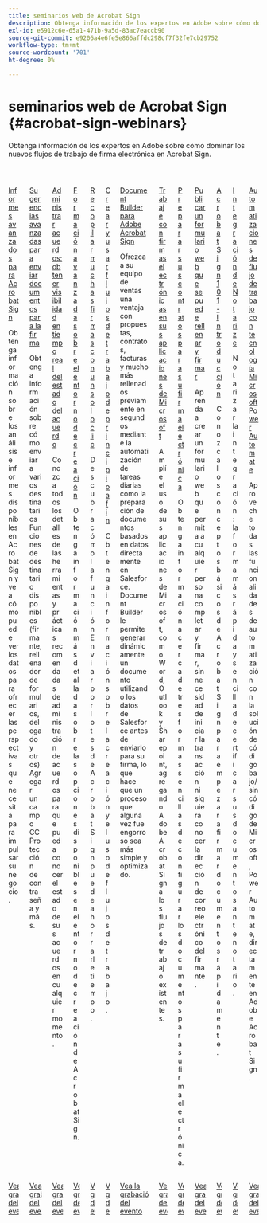 ```yaml
---
title: seminarios web de Acrobat Sign
description: Obtenga información de los expertos en Adobe sobre cómo dominar los nuevos flujos de trabajo de firma electrónica en Acrobat Sign.
exl-id: e5912c6e-65a1-471b-9a5d-83ac7eaccb90
source-git-commit: e9206a4e6fe5e866affdc298cf7f32fe7cb29752
workflow-type: tm+mt
source-wordcount: '701'
ht-degree: 0%

---
```


# seminarios web de Acrobat Sign {#acrobat-sign-webinars}

Obtenga información de los expertos en Adobe sobre cómo dominar los nuevos flujos de trabajo de firma electrónica en Acrobat Sign.

<!-- CARDS

* https://experienceleague.adobe.com/es/docs/events/acrobat-sign-webinars/advanced-reporting
* https://experienceleague.adobe.com/es/docs/events/acrobat-sign-webinars/advanced-sending-documents-signature
* https://experienceleague.adobe.com/es/docs/events/acrobat-sign-webinars/agreement-status
* https://experienceleague.adobe.com/es/docs/events/acrobat-sign-webinars/authoring-environment
* https://experienceleague.adobe.com/es/docs/events/acrobat-sign-webinars/collect-signatures
* https://experienceleague.adobe.com/es/docs/events/acrobat-sign-webinars/create-use-workflows
* https://experienceleague.adobe.com/es/docs/events/acrobat-sign-webinars/document-builder
* https://experienceleague.adobe.com/es/docs/events/acrobat-sign-webinars/e-signature-microsoft
* https://experienceleague.adobe.com/es/docs/events/acrobat-sign-webinars/e-signature-setup
* https://experienceleague.adobe.com/es/docs/events/acrobat-sign-webinars/fillable-signable-web-form
* https://experienceleague.adobe.com/es/docs/events/acrobat-sign-webinars/getting-started
* https://experienceleague.adobe.com/es/docs/events/acrobat-sign-webinars/notarize
* https://experienceleague.adobe.com/es/docs/events/acrobat-sign-webinars/workflow-automations

-->
<!-- START CARDS HTML - DO NOT MODIFY BY HAND -->
<div class="columns">
    <div class="column is-half-tablet is-half-desktop is-one-third-widescreen" aria-label="Advanced Reporting for Acrobat Sign">
        <div class="card" style="height: 100%; display: flex; flex-direction: column; height: 100%;">
            <div class="card-image">
                <figure class="image x-is-16by9">
                    <a href="https://experienceleague.adobe.com/es/docs/events/acrobat-sign-webinars/advanced-reporting" title="Informes avanzados para Acrobat Sign">
                        <img class="is-bordered-r-small" src="https://video.tv.adobe.com/v/3428191/?format=jpeg&nocache=1731453823479" alt="Informes avanzados para Acrobat Sign"
                             style="width: 100%; aspect-ratio: 16 / 9; object-fit: cover; overflow: hidden; display: block; margin: auto;">
                    </a>
                </figure>
            </div>
            <div class="card-content is-padded-small" style="display: flex; flex-direction: column; flex-grow: 1; justify-content: space-between;">
                <div class="top-card-content">
                    <p class="headline is-size-6 has-text-weight-bold">
                        <a href="https://experienceleague.adobe.com/es/docs/events/acrobat-sign-webinars/advanced-reporting" title="Informes avanzados para Acrobat Sign">Informes avanzados para Acrobat Sign</a>
                    </p>
                    <p class="is-size-6">Obtenga información sobre los análisis e informes disponibles en Acrobat Sign y vea cómo puede ver los datos para ofrecer las perspectivas que necesita para impulsar su negocio.</p>
                </div>
                <a href="https://experienceleague.adobe.com/es/docs/events/acrobat-sign-webinars/advanced-reporting" class="spectrum-Button spectrum-Button--outline spectrum-Button--primary spectrum-Button--sizeM" style="align-self: flex-start; margin-top: 1rem;">
                    <span class="spectrum-Button-label has-no-wrap has-text-weight-bold">Vea la grabación del evento</span>
                </a>
            </div>
        </div>
    </div>
    <div class="column is-half-tablet is-half-desktop is-one-third-widescreen" aria-label="Advanced Tips for Sending Documents for Signature">
        <div class="card" style="height: 100%; display: flex; flex-direction: column; height: 100%;">
            <div class="card-image">
                <figure class="image x-is-16by9">
                    <a href="https://experienceleague.adobe.com/es/docs/events/acrobat-sign-webinars/advanced-sending-documents-signature" title="Sugerencias avanzadas para enviar documentos para su firma">
                        <img class="is-bordered-r-small" src="https://video.tv.adobe.com/v/3428186/?format=jpeg&nocache=1731453823460" alt="Sugerencias avanzadas para enviar documentos para su firma"
                             style="width: 100%; aspect-ratio: 16 / 9; object-fit: cover; overflow: hidden; display: block; margin: auto;">
                    </a>
                </figure>
            </div>
            <div class="card-content is-padded-small" style="display: flex; flex-direction: column; flex-grow: 1; justify-content: space-between;">
                <div class="top-card-content">
                    <p class="headline is-size-6 has-text-weight-bold">
                        <a href="https://experienceleague.adobe.com/es/docs/events/acrobat-sign-webinars/advanced-sending-documents-signature" title="Sugerencias avanzadas para enviar documentos para su firma">Sugerencias avanzadas para enviar documentos para la firma</a>
                    </p>
                    <p class="is-size-6">Obtenga información sobre cómo enviar a varios destinatarios Funciones de destinatario disponibles (firmante, rellenador de formularios, delegado y otros) Agregar un campo CC Protección de contraseña y más.</p>
                </div>
                <a href="https://experienceleague.adobe.com/es/docs/events/acrobat-sign-webinars/advanced-sending-documents-signature" class="spectrum-Button spectrum-Button--outline spectrum-Button--primary spectrum-Button--sizeM" style="align-self: flex-start; margin-top: 1rem;">
                    <span class="spectrum-Button-label has-no-wrap has-text-weight-bold">Vea la grabación del evento</span>
                </a>
            </div>
        </div>
    </div>
    <div class="column is-half-tablet is-half-desktop is-one-third-widescreen" aria-label="Manage Agreements - Get Real-Time Visibility into Agreement Status">
        <div class="card" style="height: 100%; display: flex; flex-direction: column; height: 100%;">
            <div class="card-image">
                <figure class="image x-is-16by9">
                    <a href="https://experienceleague.adobe.com/es/docs/events/acrobat-sign-webinars/agreement-status" title="Gestión de Acuerdos: Obtenga Visibilidad en Tiempo Real del Estado del Acuerdo">
                        <img class="is-bordered-r-small" src="https://video.tv.adobe.com/v/3428190/?format=jpeg&nocache=1731453823516" alt="Gestión de Acuerdos: Obtenga Visibilidad en Tiempo Real del Estado del Acuerdo"
                             style="width: 100%; aspect-ratio: 16 / 9; object-fit: cover; overflow: hidden; display: block; margin: auto;">
                    </a>
                </figure>
            </div>
            <div class="card-content is-padded-small" style="display: flex; flex-direction: column; flex-grow: 1; justify-content: space-between;">
                <div class="top-card-content">
                    <p class="headline is-size-6 has-text-weight-bold">
                        <a href="https://experienceleague.adobe.com/es/docs/events/acrobat-sign-webinars/agreement-status" title="Gestión de Acuerdos: Obtenga Visibilidad en Tiempo Real del Estado del Acuerdo">Administrar acuerdos: obtener visibilidad en tiempo real del estado del acuerdo</a>
                    </p>
                    <p class="is-size-6">Conozca todos los detalles de las herramientas y prácticas recomendadas de administración de acuerdos para que pueda conocer el estado de sus acuerdos en cualquier momento.</p>
                </div>
                <a href="https://experienceleague.adobe.com/es/docs/events/acrobat-sign-webinars/agreement-status" class="spectrum-Button spectrum-Button--outline spectrum-Button--primary spectrum-Button--sizeM" style="align-self: flex-start; margin-top: 1rem;">
                    <span class="spectrum-Button-label has-no-wrap has-text-weight-bold">Vea la grabación del evento</span>
                </a>
            </div>
        </div>
    </div>
    <div class="column is-half-tablet is-half-desktop is-one-third-widescreen" aria-label="Advanced Training on Authoring Environment">
        <div class="card" style="height: 100%; display: flex; flex-direction: column; height: 100%;">
            <div class="card-image">
                <figure class="image x-is-16by9">
                    <a href="https://experienceleague.adobe.com/es/docs/events/acrobat-sign-webinars/authoring-environment" title="Formación avanzada sobre el entorno de creación">
                        <img class="is-bordered-r-small" src="https://video.tv.adobe.com/v/3428189/?format=jpeg&nocache=1731453823517" alt="Formación avanzada sobre el entorno de creación"
                             style="width: 100%; aspect-ratio: 16 / 9; object-fit: cover; overflow: hidden; display: block; margin: auto;">
                    </a>
                </figure>
            </div>
            <div class="card-content is-padded-small" style="display: flex; flex-direction: column; flex-grow: 1; justify-content: space-between;">
                <div class="top-card-content">
                    <p class="headline is-size-6 has-text-weight-bold">
                        <a href="https://experienceleague.adobe.com/es/docs/events/acrobat-sign-webinars/authoring-environment" title="Formación avanzada sobre el entorno de creación">Formación avanzada sobre el entorno de creación</a>
                    </p>
                    <p class="is-size-6">Obtenga información más detallada sobre las opciones disponibles en el entorno de creación de Acrobat Sign.</p>
                </div>
                <a href="https://experienceleague.adobe.com/es/docs/events/acrobat-sign-webinars/authoring-environment" class="spectrum-Button spectrum-Button--outline spectrum-Button--primary spectrum-Button--sizeM" style="align-self: flex-start; margin-top: 1rem;">
                    <span class="spectrum-Button-label has-no-wrap has-text-weight-bold">Vea la grabación del evento</span>
                </a>
            </div>
        </div>
    </div>
    <div class="column is-half-tablet is-half-desktop is-one-third-widescreen" aria-label="Collect Many Signatures with One Click">
        <div class="card" style="height: 100%; display: flex; flex-direction: column; height: 100%;">
            <div class="card-image">
                <figure class="image x-is-16by9">
                    <a href="https://experienceleague.adobe.com/es/docs/events/acrobat-sign-webinars/collect-signatures" title="Recopilar muchas firmas con un solo clic">
                        <img class="is-bordered-r-small" src="https://video.tv.adobe.com/v/3428188/?format=jpeg&nocache=1731453823488" alt="Recopilar muchas firmas con un solo clic"
                             style="width: 100%; aspect-ratio: 16 / 9; object-fit: cover; overflow: hidden; display: block; margin: auto;">
                    </a>
                </figure>
            </div>
            <div class="card-content is-padded-small" style="display: flex; flex-direction: column; flex-grow: 1; justify-content: space-between;">
                <div class="top-card-content">
                    <p class="headline is-size-6 has-text-weight-bold">
                        <a href="https://experienceleague.adobe.com/es/docs/events/acrobat-sign-webinars/collect-signatures" title="Recopilar muchas firmas con un solo clic">Recopilar muchas firmas con un solo clic</a>
                    </p>
                    <p class="is-size-6">Descubra cómo la función Enviar por lotes de Acrobat Sign puede ahorrarle tiempo.</p>
                </div>
                <a href="https://experienceleague.adobe.com/es/docs/events/acrobat-sign-webinars/collect-signatures" class="spectrum-Button spectrum-Button--outline spectrum-Button--primary spectrum-Button--sizeM" style="align-self: flex-start; margin-top: 1rem;">
                    <span class="spectrum-Button-label has-no-wrap has-text-weight-bold">Vea la grabación del evento</span>
                </a>
            </div>
        </div>
    </div>
    <div class="column is-half-tablet is-half-desktop is-one-third-widescreen" aria-label="Creating and Using Workflows from Beginning to End">
        <div class="card" style="height: 100%; display: flex; flex-direction: column; height: 100%;">
            <div class="card-image">
                <figure class="image x-is-16by9">
                    <a href="https://experienceleague.adobe.com/es/docs/events/acrobat-sign-webinars/create-use-workflows" title="Creación y uso de flujos de trabajo de principio a fin">
                        <img class="is-bordered-r-small" src="https://video.tv.adobe.com/v/3428192/?format=jpeg&nocache=1731453823485" alt="Creación y uso de flujos de trabajo de principio a fin"
                             style="width: 100%; aspect-ratio: 16 / 9; object-fit: cover; overflow: hidden; display: block; margin: auto;">
                    </a>
                </figure>
            </div>
            <div class="card-content is-padded-small" style="display: flex; flex-direction: column; flex-grow: 1; justify-content: space-between;">
                <div class="top-card-content">
                    <p class="headline is-size-6 has-text-weight-bold">
                        <a href="https://experienceleague.adobe.com/es/docs/events/acrobat-sign-webinars/create-use-workflows" title="Creación y uso de flujos de trabajo de principio a fin">Crear y usar flujos de trabajo de principio a fin</a>
                    </p>
                    <p class="is-size-6">Obtenga información sobre la creación y el uso de flujos de trabajo.</p>
                </div>
                <a href="https://experienceleague.adobe.com/es/docs/events/acrobat-sign-webinars/create-use-workflows" class="spectrum-Button spectrum-Button--outline spectrum-Button--primary spectrum-Button--sizeM" style="align-self: flex-start; margin-top: 1rem;">
                    <span class="spectrum-Button-label has-no-wrap has-text-weight-bold">Vea la grabación del evento</span>
                </a>
            </div>
        </div>
    </div>
    <div class="column is-half-tablet is-half-desktop is-one-third-widescreen" aria-label="Document Builder for Adobe Acrobat Sign">
        <div class="card" style="height: 100%; display: flex; flex-direction: column; height: 100%;">
            <div class="card-image">
                <figure class="image x-is-16by9">
                    <a href="https://experienceleague.adobe.com/es/docs/events/acrobat-sign-webinars/document-builder" title="Document Builder para Adobe Acrobat Sign">
                        <img class="is-bordered-r-small" src="https://video.tv.adobe.com/v/3428193/?format=jpeg&nocache=1731453823516" alt="Document Builder para Adobe Acrobat Sign"
                             style="width: 100%; aspect-ratio: 16 / 9; object-fit: cover; overflow: hidden; display: block; margin: auto;">
                    </a>
                </figure>
            </div>
            <div class="card-content is-padded-small" style="display: flex; flex-direction: column; flex-grow: 1; justify-content: space-between;">
                <div class="top-card-content">
                    <p class="headline is-size-6 has-text-weight-bold">
                        <a href="https://experienceleague.adobe.com/es/docs/events/acrobat-sign-webinars/document-builder" title="Document Builder para Adobe Acrobat Sign">Document Builder para Adobe Acrobat Sign</a>
                    </p>
                    <p class="is-size-6">Ofrezca a su equipo de ventas una ventaja con propuestas, contratos, facturas y mucho más rellenados previamente en segundos mediante la automatización de tareas diarias como la preparación de documentos basados en datos directamente en Salesforce. Document Builder le permite generar dinámicamente un documento utilizando los datos de Salesforce antes de enviarlo para su firma, lo que hace que un proceso que alguna vez fue engorroso sea más simple y optimizado.</p>
                </div>
                <a href="https://experienceleague.adobe.com/es/docs/events/acrobat-sign-webinars/document-builder" class="spectrum-Button spectrum-Button--outline spectrum-Button--primary spectrum-Button--sizeM" style="align-self: flex-start; margin-top: 1rem;">
                    <span class="spectrum-Button-label has-no-wrap has-text-weight-bold">Vea la grabación del evento</span>
                </a>
            </div>
        </div>
    </div>
    <div class="column is-half-tablet is-half-desktop is-one-third-widescreen" aria-label="Work with e-signatures in your Microsoft apps">
        <div class="card" style="height: 100%; display: flex; flex-direction: column; height: 100%;">
            <div class="card-image">
                <figure class="image x-is-16by9">
                    <a href="https://experienceleague.adobe.com/es/docs/events/acrobat-sign-webinars/e-signature-microsoft" title="Trabaje con firmas electrónicas en sus aplicaciones de Microsoft">
                        <img class="is-bordered-r-small" src="https://video.tv.adobe.com/v/3428185/?format=jpeg&nocache=1731453823517" alt="Trabaje con firmas electrónicas en sus aplicaciones de Microsoft"
                             style="width: 100%; aspect-ratio: 16 / 9; object-fit: cover; overflow: hidden; display: block; margin: auto;">
                    </a>
                </figure>
            </div>
            <div class="card-content is-padded-small" style="display: flex; flex-direction: column; flex-grow: 1; justify-content: space-between;">
                <div class="top-card-content">
                    <p class="headline is-size-6 has-text-weight-bold">
                        <a href="https://experienceleague.adobe.com/es/docs/events/acrobat-sign-webinars/e-signature-microsoft" title="Trabaje con firmas electrónicas en sus aplicaciones de Microsoft">Trabaje con firmas electrónicas en sus aplicaciones de Microsoft</a>
                    </p>
                    <p class="is-size-6">Amplíe el uso de sus aplicaciones de Microsoft, como Word, Outlook y Sharepoint, agregando Adobe Acrobat Sign a los flujos de trabajo existentes.</p>
                </div>
                <a href="https://experienceleague.adobe.com/es/docs/events/acrobat-sign-webinars/e-signature-microsoft" class="spectrum-Button spectrum-Button--outline spectrum-Button--primary spectrum-Button--sizeM" style="align-self: flex-start; margin-top: 1rem;">
                    <span class="spectrum-Button-label has-no-wrap has-text-weight-bold">Vea la grabación del evento</span>
                </a>
            </div>
        </div>
    </div>
    <div class="column is-half-tablet is-half-desktop is-one-third-widescreen" aria-label="Prepare Your Agreements for e-signature">
        <div class="card" style="height: 100%; display: flex; flex-direction: column; height: 100%;">
            <div class="card-image">
                <figure class="image x-is-16by9">
                    <a href="https://experienceleague.adobe.com/es/docs/events/acrobat-sign-webinars/e-signature-setup" title="Preparar sus contratos para su firma electrónica">
                        <img class="is-bordered-r-small" src="https://video.tv.adobe.com/v/3428184/?format=jpeg&nocache=1731453823483" alt="Preparar sus contratos para su firma electrónica"
                             style="width: 100%; aspect-ratio: 16 / 9; object-fit: cover; overflow: hidden; display: block; margin: auto;">
                    </a>
                </figure>
            </div>
            <div class="card-content is-padded-small" style="display: flex; flex-direction: column; flex-grow: 1; justify-content: space-between;">
                <div class="top-card-content">
                    <p class="headline is-size-6 has-text-weight-bold">
                        <a href="https://experienceleague.adobe.com/es/docs/events/acrobat-sign-webinars/e-signature-setup" title="Preparar sus contratos para su firma electrónica">Preparar sus contratos para su firma electrónica</a>
                    </p>
                    <p class="is-size-6">Obtenga información acerca de tres formas sencillas de configurar los documentos para su firma electrónica.</p>
                </div>
                <a href="https://experienceleague.adobe.com/es/docs/events/acrobat-sign-webinars/e-signature-setup" class="spectrum-Button spectrum-Button--outline spectrum-Button--primary spectrum-Button--sizeM" style="align-self: flex-start; margin-top: 1rem;">
                    <span class="spectrum-Button-label has-no-wrap has-text-weight-bold">Vea la grabación del evento</span>
                </a>
            </div>
        </div>
    </div>
    <div class="column is-half-tablet is-half-desktop is-one-third-widescreen" aria-label="Post a Fillable, Signable Web Form">
        <div class="card" style="height: 100%; display: flex; flex-direction: column; height: 100%;">
            <div class="card-image">
                <figure class="image x-is-16by9">
                    <a href="https://experienceleague.adobe.com/es/docs/events/acrobat-sign-webinars/fillable-signable-web-form" title="Publicar un formulario web que se puede rellenar y firmar">
                        <img class="is-bordered-r-small" src="https://video.tv.adobe.com/v/3428187/?format=jpeg&nocache=1731453823488" alt="Publicar un formulario web que se puede rellenar y firmar"
                             style="width: 100%; aspect-ratio: 16 / 9; object-fit: cover; overflow: hidden; display: block; margin: auto;">
                    </a>
                </figure>
            </div>
            <div class="card-content is-padded-small" style="display: flex; flex-direction: column; flex-grow: 1; justify-content: space-between;">
                <div class="top-card-content">
                    <p class="headline is-size-6 has-text-weight-bold">
                        <a href="https://experienceleague.adobe.com/es/docs/events/acrobat-sign-webinars/fillable-signable-web-form" title="Publicar un formulario web que se puede rellenar y firmar">Publicar un formulario web que se puede rellenar y firmar</a>
                    </p>
                    <p class="is-size-6">Aprenda a crear un formulario web que permita a cualquier persona completar y firmar, sin necesidad de iniciar la transacción ni siquiera conocer la dirección de correo electrónico del firmante.</p>
                </div>
                <a href="https://experienceleague.adobe.com/es/docs/events/acrobat-sign-webinars/fillable-signable-web-form" class="spectrum-Button spectrum-Button--outline spectrum-Button--primary spectrum-Button--sizeM" style="align-self: flex-start; margin-top: 1rem;">
                    <span class="spectrum-Button-label has-no-wrap has-text-weight-bold">Vea la grabación del evento</span>
                </a>
            </div>
        </div>
    </div>
    <div class="column is-half-tablet is-half-desktop is-one-third-widescreen" aria-label="Acrobat Sign 101 - Getting Started">
        <div class="card" style="height: 100%; display: flex; flex-direction: column; height: 100%;">
            <div class="card-image">
                <figure class="image x-is-16by9">
                    <a href="https://experienceleague.adobe.com/es/docs/events/acrobat-sign-webinars/getting-started" title="Acrobat Sign 101: Introducción">
                        <img class="is-bordered-r-small" src="https://video.tv.adobe.com/v/3428183/?format=jpeg&nocache=1731453823457" alt="Acrobat Sign 101: Introducción"
                             style="width: 100%; aspect-ratio: 16 / 9; object-fit: cover; overflow: hidden; display: block; margin: auto;">
                    </a>
                </figure>
            </div>
            <div class="card-content is-padded-small" style="display: flex; flex-direction: column; flex-grow: 1; justify-content: space-between;">
                <div class="top-card-content">
                    <p class="headline is-size-6 has-text-weight-bold">
                        <a href="https://experienceleague.adobe.com/es/docs/events/acrobat-sign-webinars/getting-started" title="Acrobat Sign 101: Introducción">Acrobat Sign 101 - Introducción</a>
                    </p>
                    <p class="is-size-6">Conozca los conceptos básicos de Acrobat Sign para empezar a firmar documentos rápidamente.</p>
                </div>
                <a href="https://experienceleague.adobe.com/es/docs/events/acrobat-sign-webinars/getting-started" class="spectrum-Button spectrum-Button--outline spectrum-Button--primary spectrum-Button--sizeM" style="align-self: flex-start; margin-top: 1rem;">
                    <span class="spectrum-Button-label has-no-wrap has-text-weight-bold">Vea la grabación del evento</span>
                </a>
            </div>
        </div>
    </div>
    <div class="column is-half-tablet is-half-desktop is-one-third-widescreen" aria-label="Notarize Integration">
        <div class="card" style="height: 100%; display: flex; flex-direction: column; height: 100%;">
            <div class="card-image">
                <figure class="image x-is-16by9">
                    <a href="https://experienceleague.adobe.com/es/docs/events/acrobat-sign-webinars/notarize" title="Notarizar integración">
                        <img class="is-bordered-r-small" src="https://video.tv.adobe.com/v/3428195/?format=jpeg&nocache=1731453823489" alt="Notarizar integración"
                             style="width: 100%; aspect-ratio: 16 / 9; object-fit: cover; overflow: hidden; display: block; margin: auto;">
                    </a>
                </figure>
            </div>
            <div class="card-content is-padded-small" style="display: flex; flex-direction: column; flex-grow: 1; justify-content: space-between;">
                <div class="top-card-content">
                    <p class="headline is-size-6 has-text-weight-bold">
                        <a href="https://experienceleague.adobe.com/es/docs/events/acrobat-sign-webinars/notarize" title="Notarizar integración">Integración de Notarize</a>
                    </p>
                    <p class="is-size-6">Notarizar la integración: la forma más rápida y sencilla de certificar sus documentos ante notario.</p>
                </div>
                <a href="https://experienceleague.adobe.com/es/docs/events/acrobat-sign-webinars/notarize" class="spectrum-Button spectrum-Button--outline spectrum-Button--primary spectrum-Button--sizeM" style="align-self: flex-start; margin-top: 1rem;">
                    <span class="spectrum-Button-label has-no-wrap has-text-weight-bold">Vea la grabación del evento</span>
                </a>
            </div>
        </div>
    </div>
    <div class="column is-half-tablet is-half-desktop is-one-third-widescreen" aria-label="Workflow Automations Powered by Microsoft Power Automate">
        <div class="card" style="height: 100%; display: flex; flex-direction: column; height: 100%;">
            <div class="card-image">
                <figure class="image x-is-16by9">
                    <a href="https://experienceleague.adobe.com/es/docs/events/acrobat-sign-webinars/workflow-automations" title="Automatizaciones de flujo de trabajo con tecnología Microsoft Power Automate">
                        <img class="is-bordered-r-small" src="https://video.tv.adobe.com/v/3428194/?format=jpeg&nocache=1731453823611" alt="Automatizaciones de flujo de trabajo con tecnología Microsoft Power Automate"
                             style="width: 100%; aspect-ratio: 16 / 9; object-fit: cover; overflow: hidden; display: block; margin: auto;">
                    </a>
                </figure>
            </div>
            <div class="card-content is-padded-small" style="display: flex; flex-direction: column; flex-grow: 1; justify-content: space-between;">
                <div class="top-card-content">
                    <p class="headline is-size-6 has-text-weight-bold">
                        <a href="https://experienceleague.adobe.com/es/docs/events/acrobat-sign-webinars/workflow-automations" title="Automatizaciones de flujo de trabajo con tecnología Microsoft Power Automate">Automatizaciones de flujo de trabajo con tecnología Microsoft Power Automate</a>
                    </p>
                    <p class="is-size-6">Aproveche todas las funcionalidades de automatización con la solución de código bajo/sin código de Microsoft, Power Automate, directamente en Adobe Acrobat Sign.</p>
                </div>
                <a href="https://experienceleague.adobe.com/es/docs/events/acrobat-sign-webinars/workflow-automations" class="spectrum-Button spectrum-Button--outline spectrum-Button--primary spectrum-Button--sizeM" style="align-self: flex-start; margin-top: 1rem;">
                    <span class="spectrum-Button-label has-no-wrap has-text-weight-bold">Vea la grabación del evento</span>
                </a>
            </div>
        </div>
    </div>
</div>
<!-- END CARDS HTML - DO NOT MODIFY BY HAND -->
